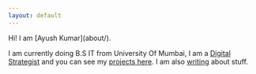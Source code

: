 ```yaml
---
layout: default
---
```


<div class="lead pretty-links">
  Hi! I am [Ayush Kumar](about/).

I am currently doing B.S IT from University Of Mumbai, I am a [Digital Strategist](work/) and you can see my [projects here](projects/). I am also [writing](articles/) about stuff.
</div>
